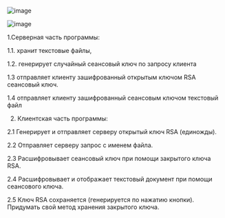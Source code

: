 ![image](https://user-images.githubusercontent.com/41614960/137797585-b62e7b0a-7d29-4769-b6db-bb8d4415c087.png)

![image](https://user-images.githubusercontent.com/41614960/137798793-71c35cec-b348-4a90-94e5-c668d9adc622.png)


1.Серверная часть программы:

1.1. хранит текстовые файлы,

1.2. генерирует случайный сеансовый ключ по запросу клиента

1.3 отправляет клиенту зашифрованный открытым ключом RSA сеансовый ключ.

1.4 отправляет клиенту зашифрованный сеансовым ключом текстовый файл 

2. Клиентская часть программы:

2.1 Генерирует и отправляет серверу открытый ключ RSA (единожды).

2.2 Отправляет серверу запрос с именем файла.

2.3 Расшифровывает сеансовый ключ при помощи закрытого ключа RSA.

2.4 Расшифровывает и отображает текстовый документ при помощи сеансового ключа.

2.5 Ключ RSA сохраняется (генерируется по нажатию кнопки). Придумать свой метод хранения закрытого ключа.  

